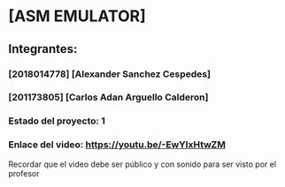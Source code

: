 # [ASM EMULATOR]
## Integrantes:
### [2018014778] [Alexander Sanchez Cespedes]
### [201173805] [Carlos Adan Arguello Calderon]

### Estado del proyecto: 1
### Enlace del video: https://youtu.be/-EwYlxHtwZM
Recordar que el video debe ser público y con sonido para ser visto por el profesor
